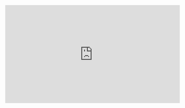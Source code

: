 <iframe width="560" height="315" src="https://www.youtube.com/embed/-eu9GfHCpVo" frameborder="0" allowfullscreen></iframe>
